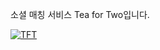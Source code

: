 소셜 매칭 서비스 Tea for Two입니다.

[![TFT](https://github.com/JaeJunday/JaeJunday/assets/109643814/524441ff-bde5-4c6e-9a1d-923d5f05dfaf)](https://matcha-deploy.vercel.app/)

<!--
**JaeJunday/JaeJunday** is a ✨ _special_ ✨ repository because its `README.md` (this file) appears on your GitHub profile.

Here are some ideas to get you started:

- 🔭 I’m currently working on ...
- 🌱 I’m currently learning ...
- 👯 I’m looking to collaborate on ...
- 🤔 I’m looking for help with ...
- 💬 Ask me about ...
- 📫 How to reach me: ...
- 😄 Pronouns: ...
- ⚡ Fun fact: ...
-->

